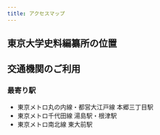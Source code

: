 ```yaml
---
title: アクセスマップ
---
```


<h2 class="h03 mt2">東京大学史料編纂所の位置</h2>

<v-img src="/assets/img/about/access_01.gif"></v-img>

<h2 class="h03 mt2">交通機関のご利用</h2>

<h3 class="h04 mt2">最寄り駅</h3>

* 東京メトロ丸の内線・都営大江戸線 本郷三丁目駅
* 東京メトロ千代田線 湯島駅・根津駅
* 東京メトロ南北線 東大前駅

<v-img src="/assets/img/about/access_02.gif"></v-img>